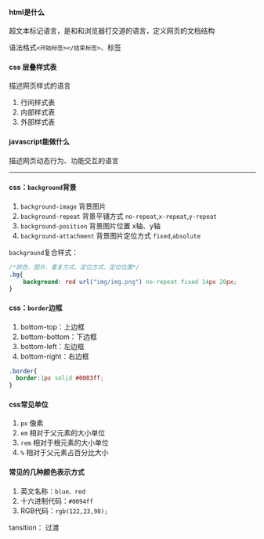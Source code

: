 #### html是什么

超文本标记语言，是和和浏览器打交道的语言，定义网页的文档结构

语法格式`<开始标签></结束标签>`、标签

#### css  层叠样式表

描述网页样式的语言

1. 行间样式表
2. 内部样式表
3. 外部样式表

#### javascript能做什么

描述网页动态行为、功能交互的语言

---

#### css：`background`背景

1. `background-image` 背景图片
2. `background-repeat` 背景平铺方式 `no-repeat`,`x-repeat`,`y-repeat`
3. `background-position` 背景图片位置 x轴、y轴
4. `background-attachment` 背景图片定位方式 `fixed`,`absolute`

`background`复合样式：

```css
/*颜色、图片、重复方式、定位方式、定位位置*/
.bg{
    background: red url("img/img.png") no-repeat fixed 14px 20px;
}
 ```

#### css：`border`边框

1. bottom-top：上边框
2. bottom-bottom：下边框
3. bottom-left：左边框
4. bottom-right：右边框

```css
.border{
  border:1px solid #0083ff;
}
```

#### css常见单位

1. `px` 像素
2. `em` 相对于父元素的大小单位
3. `rem` 相对于根元素的大小单位
4. `%` 相对于父元素占百分比大小

#### 常见的几种颜色表示方式

1. 英文名称：`blue、red`
2. 十六进制代码：`#0094ff`
3. RGB代码：`rgb(122,23,98);`

tansition： 过渡

